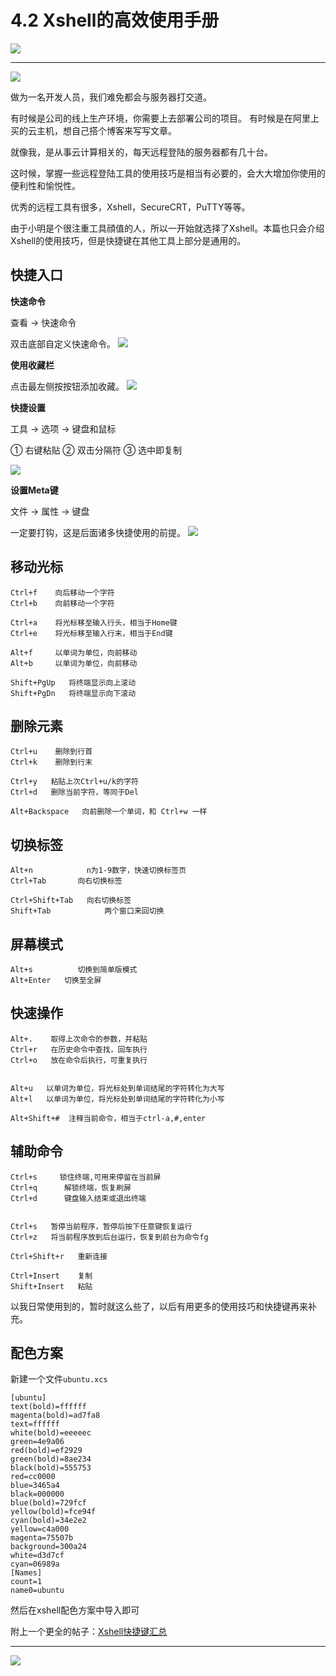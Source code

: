# 4.2 Xshell的高效使用手册

![](http://image.iswbm.com/20200602135014.png)

---

![](http://image.python-online.cn/20190511162815.png)

做为一名开发人员，我们难免都会与服务器打交道。

有时候是公司的线上生产环境，你需要上去部署公司的项目。
有时候是在阿里上买的云主机，想自己搭个博客来写写文章。

就像我，是从事云计算相关的，每天远程登陆的服务器都有几十台。

这时候，掌握一些远程登陆工具的使用技巧是相当有必要的，会大大增加你使用的便利性和愉悦性。

优秀的远程工具有很多，Xshell，SecureCRT，PuTTY等等。

由于小明是个很注重工具顔值的人，所以一开始就选择了Xshell。本篇也只会介绍Xshell的使用技巧，但是快捷键在其他工具上部分是通用的。

## 快捷入口

**快速命令**

查看 -> 快速命令

双击底部自定义快速命令。
![](http://image.python-online.cn/20190511162524.png)

**使用收藏栏**

点击最左侧按按钮添加收藏。
![](http://image.python-online.cn/20190511162607.png)

**快捷设置**

工具 -> 选项 -> 键盘和鼠标 

①  右键粘贴 
②  双击分隔符 
③  选中即复制 

![](http://image.python-online.cn/20190511162716.png)

**设置Meta键**

文件 -> 属性 -> 键盘

一定要打钩，这是后面诸多快捷使用的前提。
![](http://image.python-online.cn/20190511162730.png)

## 移动光标
```
Ctrl+f    向后移动一个字符
Ctrl+b    向前移动一个字符

Ctrl+a    将光标移至输入行头，相当于Home键
Ctrl+e    将光标移至输入行末，相当于End键

Alt+f     以单词为单位，向前移动
Alt+b     以单词为单位，向前移动

Shift+PgUp   将终端显示向上滚动
Shift+PgDn   将终端显示向下滚动
```

## 删除元素
```
Ctrl+u    删除到行首
Ctrl+k    删除到行末

Ctrl+y   粘贴上次Ctrl+u/k的字符
Ctrl+d   删除当前字符，等同于Del

Alt+Backspace	向前删除一个单词，和 Ctrl+w 一样
```

## 切换标签
```
Alt+n            n为1-9数字，快速切换标签页
Ctrl+Tab       向右切换标签

Ctrl+Shift+Tab   向右切换标签
Shift+Tab            两个窗口来回切换
```

## 屏幕模式
```
Alt+s          切换到简单版模式
Alt+Enter   切换至全屏
```

## 快速操作
```shell
Alt+.    取得上次命令的参数，并粘贴
Ctrl+r   在历史命令中查找，回车执行
Ctrl+o   放在命令后执行，可重复执行


Alt+u   以单词为单位，将光标处到单词结尾的字符转化为大写
Alt+l   以单词为单位，将光标处到单词结尾的字符转化为小写

Alt+Shift+#  注释当前命令，相当于ctrl-a,#,enter
```

## 辅助命令
```
Ctrl+s     锁住终端,可用来停留在当前屏
Ctrl+q      解锁终端，恢复刷屏
Ctrl+d      键盘输入结束或退出终端


Ctrl+s	 暂停当前程序，暂停后按下任意键恢复运行
Ctrl+z	 将当前程序放到后台运行，恢复到前台为命令fg

Ctrl+Shift+r   重新连接

Ctrl+Insert    复制
Shift+Insert   粘贴
```

以我日常使用到的，暂时就这么些了，以后有用更多的使用技巧和快捷键再来补充。

## 配色方案

新建一个文件`ubuntu.xcs`

```
[ubuntu]
text(bold)=ffffff
magenta(bold)=ad7fa8
text=ffffff
white(bold)=eeeeec
green=4e9a06
red(bold)=ef2929
green(bold)=8ae234
black(bold)=555753
red=cc0000
blue=3465a4
black=000000
blue(bold)=729fcf
yellow(bold)=fce94f
cyan(bold)=34e2e2
yellow=c4a000
magenta=75507b
background=300a24
white=d3d7cf
cyan=06989a
[Names]
count=1
name0=ubuntu
```

然后在xshell配色方案中导入即可

附上一个更全的帖子：[Xshell快捷键汇总](https://www.cnblogs.com/zhoushihui/p/5404392.html)

---

![](http://image.iswbm.com/20200607174235.png)

